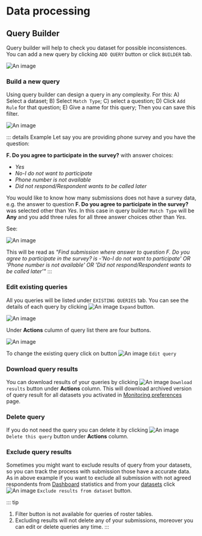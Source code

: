 # Data processing

## Query Builder

Query builder will help to check you dataset for possible inconsistences. You can add a new query by clicking `ADD QUERY` button or click `BUILDER` tab.

![An image](/images/s13_qb.png)

### Build a new query

Using query builder can design a query in any complexity. For this:
A) Select a dataset;
B) Select `Match Type`;
C) select a question;
D) Click `Add Rule` for that question;
E) Give a name for this query;
Then you can save this filter.

![An image](/images/s13_qb_add.png)

::: details Example
Let say you are providing phone survey and you have the question:

**F. Do you agree to participate in the survey?** with answer choices:
* *Yes*
* *No-I do not want to participate*
* *Phone number is not available*
* *Did not respond/Respondent wants to be called later*

You would like to know how many submissions does not have a survey data, e.g. the answer to question **F. Do you agree to participate in the survey?** was selected other than *Yes*. In this case in query builder `Match Type` will be **Any** and you add three rules for all three answer choices other than *Yes*.

See: 

![An image](/images/s13_qb_build.png)

This will be read as *"Find submission where answer to question F. Do you agree to participate in the survey? is -'No-I do not want to participate' OR 'Phone number is not available' OR 'Did not respond/Respondent wants to be called later'"*
:::

### Edit existing queries

All you queries will be listed under `EXISTING QUERIES` tab. You can see the details of each query by clicking ![An image](/images/btn_expand.png) `Expand` button.

![An image](/images/s13_qb_qdetails.png)

Under **Actions** culumn of query list there are four buttons. 

![An image](/images/s13_qb_queries.png)

To change the existing query click on button ![An image](/images/btn_pencil.png) `Edit query`

### Download query results

You can download results of your queries by clicking ![An image](/images/btn_download.png) `Download results` button under **Actions** column. This will download archived version of query result for all datasets you activated in [Monitoring preferences](/guide/07-preferences.md#types-of-dataset) page.

### Delete query

If you do not need the query you can delete it by clicking ![An image](/images/btn_delete.png) `Delete this query` button under **Actions** column.

### Exclude query results

Sometimes you might want to exclude results of query from your datasets, so you can track the process with submission those have a accurate data. As in above example if you want to exclude all submission with not agreed respondents from [Dashboard](/guide/09-dashboard.md) statistics and from your [datasets](/guide/07-preferences.html#types-of-dataset) click ![An image](/images/btn_exclude.png) `Exclude results from dataset` button. 

::: tip
1. Filter button is not available for queries of roster tables.
2. Excluding results will not delete any of your submissions, moreover you can edit or delete queries any time.
:::